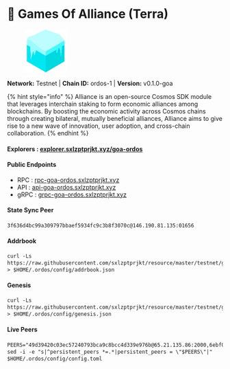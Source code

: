 # 🤝 Games Of Alliance (Terra)

<figure><img src="../../../.gitbook/assets/ordos.png" alt=""><figcaption></figcaption></figure>

**Network:** Testnet | **Chain ID:** ordos-1 | **Version:** v0.1.0-goa

{% hint style="info" %}
Alliance is an open-source Cosmos SDK module that leverages interchain staking to form economic alliances among blockchains. By boosting the economic activity across Cosmos chains through creating bilateral, mutually beneficial alliances, Alliance aims to give rise to a new wave of innovation, user adoption, and cross-chain collaboration.
{% endhint %}

#### **Explorers** : [explorer.sxlzptprjkt.xyz/goa-ordos](https://explorer.sxlzptprjkt.xyz/goa-ordos)

#### **Public Endpoints**

* RPC : [rpc-goa-ordos.sxlzptprjkt.xyz](https://rpc-goa-ordos.sxlzptprjkt.xyz)
* API : [api-goa-ordos.sxlzptprjkt.xyz](https://api-goa-ordos.sxlzptprjkt.xyz)
* gRPC : [grpc-goa-ordos.sxlzptprjkt.xyz](https://grpc-goa-ordos.sxlzptprjkt.xyz)

#### **State Sync Peer**
```
3f636d4bc99a309797bbaef5934fc9c3b8f3070c@146.190.81.135:01656
```

#### **Addrbook**
```
curl -Ls https://raw.githubusercontent.com/sxlzptprjkt/resource/master/testnet/goa/ordos/addrbook.json > $HOME/.ordos/config/addrbook.json
```

#### **Genesis**
```
curl -Ls https://raw.githubusercontent.com/sxlzptprjkt/resource/master/testnet/goa/ordos/genesis.json > $HOME/.ordos/config/genesis.json
```

#### **Live Peers**
```
PEERS="49d39420c03ec57240793bca9c8bcc4d339e976b@65.21.135.86:2000,6ebf0000ee85ff987f1d9de3223d605745736ca9@35.168.16.221:41356,2c66624a7bbecd94e8be4005d0ece19ce284d7c3@54.196.186.174:41356,418a1b8485e79d7e12f934ce7ec622cfcbde97d3@52.91.39.40:41356,8c3459aebbd9d74f213b65ad106641480b817ba4@38.242.134.77:10656,97b1ca0d0746126b2e2df45509c0e567af2facca@65.109.117.208:4000,2431611330c0cc60146a47ae89f3dd1c59c63f51@54.224.89.241:46656,3f486d41a9be9808ae60573712dbe7f6343eed31@164.92.91.248:10656,4ae10e9c2aac86c12da8ad585dd8ab7cab416ac6@89.163.130.46:26656,1677dabde46280cf7101472ac96777d855c0fbf0@65.109.32.226:26656,6deac387b71a1a83ce6ca3a7b3422ca472d19788@217.76.59.213:26656,74c67144a1dd53a73edff2bde17c0f42a025c924@65.21.134.202:27656,0c795b273ca8fbabe9421396129209ffe9d278b8@54.202.211.7:26656,c4c71cf90ebe51a215c71f5cc769cf7b188ff155@131.153.158.173:26656,2cae9adec56ffc7cb7447ddbd37adf4eba5525e8@65.109.93.35:29656"
sed -i -e "s|^persistent_peers *=.*|persistent_peers = \"$PEERS\"|" $HOME/.ordos/config/config.toml
```
